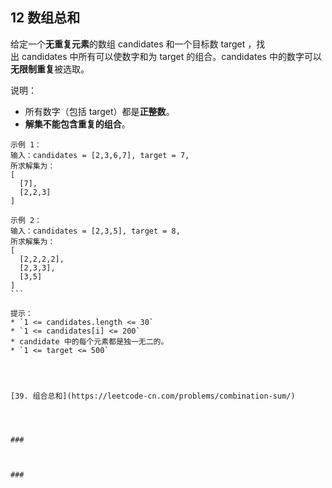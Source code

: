 ## 12 数组总和

给定一个**无重复元素**的数组 candidates 和一个目标数 target ，找出 candidates 中所有可以使数字和为 target 的组合。candidates 中的数字可以**无限制重复**被选取。

说明：
* 所有数字（包括 target）都是**正整数**。
* **解集不能包含重复的组合**。 

```
示例 1：
输入：candidates = [2,3,6,7], target = 7,
所求解集为：
[
  [7],
  [2,2,3]
]

示例 2：
输入：candidates = [2,3,5], target = 8,
所求解集为：
[
  [2,2,2,2],
  [2,3,3],
  [3,5]
]
``` 

提示：
* `1 <= candidates.length <= 30`
* `1 <= candidates[i] <= 200`
* candidate 中的每个元素都是独一无二的。
* `1 <= target <= 500`




[39. 组合总和](https://leetcode-cn.com/problems/combination-sum/)




### 



### 